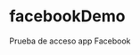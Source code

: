# facebookDemo
Prueba de acceso app Facebook
<?php
$id_App="224619781278126";

$key_secret="8b6e133cf703fb7998d96aa8011513ed";
?>
